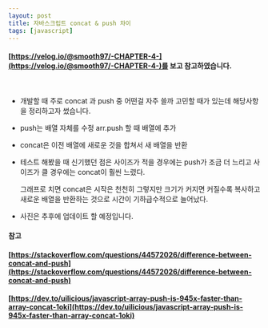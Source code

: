 ```yaml
---
layout: post
title: 자바스크립트 concat & push 차이
tags: [javascript]
---
```


#### [https://velog.io/@smooth97/-CHAPTER-4-](https://velog.io/@smooth97/-CHAPTER-4-)를 보고 참고하였습니다.
 
 <br />
  

 - 개발할 때 주로 concat 과 push 중 어떤걸 자주 쓸까 고민할 때가 있는데 해당사항을 정리하고자 썼습니다.

 - push는 배열 자체를 수정 arr.push 할 때 배열에 추가

 - concat은 이전 배열에 새로운 것을 합쳐서 새 배열을 반환

 - 테스트 해봤을 때 신기했던 점은 
   사이즈가 적을 경우에는 push가 조금 더 느리고 
   사이즈가 클 경우에는 concat이 훨씬 느렸다.

   그래프로 치면 concat은 시작은 천천히 그렇지만 크기가 커지면 커질수록 복사하고 새로운 배열을 반환하는 것으로 시간이 기하급수적으로 늘어났다.


 - 사진은 추후에 업데이트 할 예정입니다.


#### 참고

#### [https://stackoverflow.com/questions/44572026/difference-between-concat-and-push](https://stackoverflow.com/questions/44572026/difference-between-concat-and-push)
#### [https://dev.to/uilicious/javascript-array-push-is-945x-faster-than-array-concat-1oki](https://dev.to/uilicious/javascript-array-push-is-945x-faster-than-array-concat-1oki)